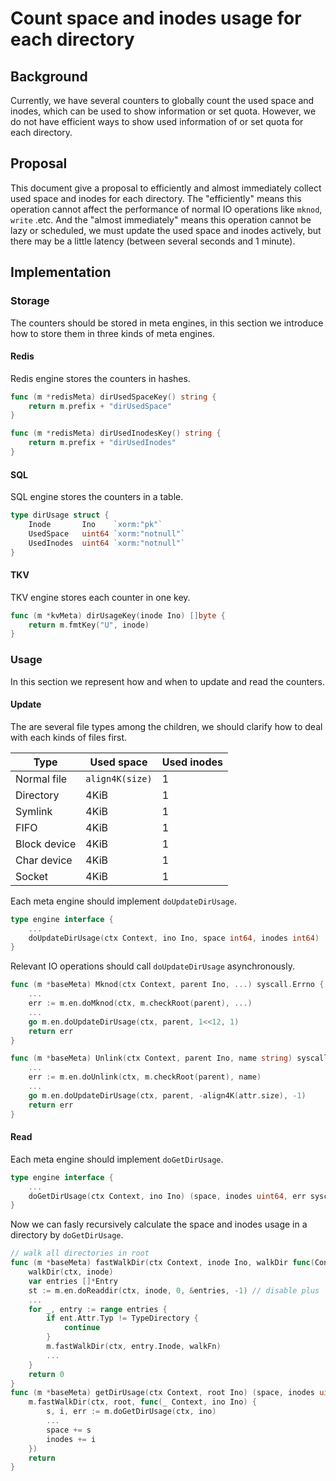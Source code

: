 # Count space and inodes usage for each directory

## Background

Currently, we have several counters to globally count the used space and inodes, which can be used to show information or set quota. However, we do not have efficient ways to show used information of or set quota for each directory.

## Proposal

This document give a proposal to efficiently and almost immediately collect used space and inodes for each directory. The "efficiently" means this operation cannot affect the performance of normal IO operations like `mknod`, `write` .etc. And the "almost immediately" means this operation cannot be lazy or scheduled, we must update the used space and inodes actively, but there may be a little latency (between several seconds and 1 minute).

## Implementation

### Storage

The counters should be stored in meta engines, in this section we introduce how to store them in three kinds of meta engines.

#### Redis

Redis engine stores the counters in hashes.

```go
func (m *redisMeta) dirUsedSpaceKey() string {
    return m.prefix + "dirUsedSpace"
}

func (m *redisMeta) dirUsedInodesKey() string {
    return m.prefix + "dirUsedInodes"
}
```

#### SQL

SQL engine stores the counters in a table.

```go
type dirUsage struct {
    Inode       Ino    `xorm:"pk"`
    UsedSpace   uint64 `xorm:"notnull"`
    UsedInodes  uint64 `xorm:"notnull"`
}
```

#### TKV

TKV engine stores each counter in one key.

```go
func (m *kvMeta) dirUsageKey(inode Ino) []byte {
    return m.fmtKey("U", inode)
}
```

### Usage

In this section we represent how and when to update and read the counters.

#### Update

The are several file types among the children, we should clarify how to deal with each kinds of files first.

| Type          | Used space      | Used inodes |
| ------------- | --------------- | ----------- |
| Normal file   | `align4K(size)` | 1           |
| Directory     | 4KiB            | 1           |
| Symlink       | 4KiB            | 1           |
| FIFO          | 4KiB            | 1           |
| Block device  | 4KiB            | 1           |
| Char device   | 4KiB            | 1           |
| Socket        | 4KiB            | 1           |

Each meta engine should implement `doUpdateDirUsage`.

```go
type engine interface {
    ...
    doUpdateDirUsage(ctx Context, ino Ino, space int64, inodes int64)
}
```

Relevant IO operations should call `doUpdateDirUsage` asynchronously.

```go
func (m *baseMeta) Mknod(ctx Context, parent Ino, ...) syscall.Errno {
    ...
    err := m.en.doMknod(ctx, m.checkRoot(parent), ...)
    ...
    go m.en.doUpdateDirUsage(ctx, parent, 1<<12, 1)
    return err
}

func (m *baseMeta) Unlink(ctx Context, parent Ino, name string) syscall.Errno {
    ...
    err := m.en.doUnlink(ctx, m.checkRoot(parent), name)
    ...
    go m.en.doUpdateDirUsage(ctx, parent, -align4K(attr.size), -1)
    return err
}
```

#### Read

Each meta engine should implement `doGetDirUsage`.

```go
type engine interface {
    ...
    doGetDirUsage(ctx Context, ino Ino) (space, inodes uint64, err syscall.Errno)
}
```

Now we can fasly recursively calculate the space and inodes usage in a directory by `doGetDirUsage`.

```go
// walk all directories in root
func (m *baseMeta) fastWalkDir(ctx Context, inode Ino, walkDir func(Context, Ino)) syscall.Errno {
    walkDir(ctx, inode)
    var entries []*Entry
    st := m.en.doReaddir(ctx, inode, 0, &entries, -1) // disable plus
    ...
    for _, entry := range entries {
    	if ent.Attr.Typ != TypeDirectory {
            continue
    	}
    	m.fastWalkDir(ctx, entry.Inode, walkFn)
        ...
    }
    return 0
}
func (m *baseMeta) getDirUsage(ctx Context, root Ino) (space, inodes uint64, err syscall.Errno) {
    m.fastWalkDir(ctx, root, func(_ Context, ino Ino) {
        s, i, err := m.doGetDirUsage(ctx, ino)
        ...
        space += s
        inodes += i
    })
    return
}
```
